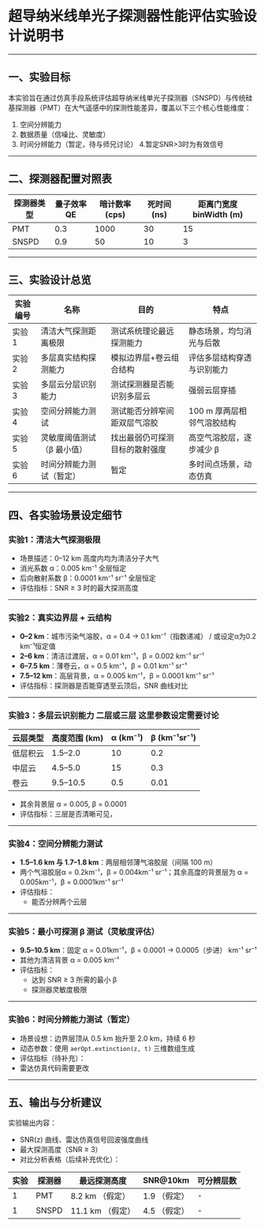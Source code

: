 # 超导纳米线单光子探测器性能评估实验设计说明书

---

## 一、实验目标

本实验旨在通过仿真手段系统评估超导纳米线单光子探测器（SNSPD）与传统硅基探测器（PMT）在大气遥感中的探测性能差异，覆盖以下三个核心性能维度：

1. 空间分辨能力  
2. 数据质量（信噪比、灵敏度）  
3. 时间分辨能力（暂定，待与师兄讨论）
4.暂定SNR>3时为有效信号
---

## 二、探测器配置对照表

| 探测器类型 | 量子效率 QE | 暗计数率 (cps) | 死时间 (ns) | 距离门宽度 binWidth (m) |
|------------|--------------|----------------|-------------|--------------------------|
| PMT        | 0.3          | 1000           | 30          | 15                       |
| SNSPD      | 0.9          | 50             | 10          | 3                        |

---

## 三、实验设计总览

| 实验编号 | 名称                           | 目的                           | 特点                           |
|----------|--------------------------------|--------------------------------|--------------------------------|
| 实验1    | 清洁大气探测距离极限           | 测试系统理论最远探测能力       | 静态场景，均匀消光与后散     |
| 实验2    | 多层真实结构探测能力           | 模拟边界层+卷云组合结构       | 评估多层结构穿透与识别能力     |
| 实验3    | 多层云分层识别能力             | 测试探测器是否能识别多层云     | 强弱云层穿插                |
| 实验4    | 空间分辨能力测试               | 测试能否分辨窄间距双层气溶胶   | 100 m 厚两层相邻气溶胶结构     |
| 实验5    | 灵敏度阈值测试（β 最小值）     | 找出最弱仍可探测目标的散射强度 | 高空气溶胶层，逐步减少 β       |
| 实验6    | 时间分辨能力测试（暂定）       | 暂定                         | 多时间点场景，动态仿真         |

---

## 四、各实验场景设定细节

### 实验1：清洁大气探测极限

- 场景描述：0–12 km 高度内均为清洁分子大气  
- 消光系数 α：0.005 km⁻¹ 全层恒定  
- 后向散射系数 β：0.0001 km⁻¹ sr⁻¹ 全层恒定  
- 评估指标：SNR ≥ 3 时的最大探测高度  

---

### 实验2：真实边界层 + 云结构

- **0–2 km**：城市污染气溶胶，α = 0.4 → 0.1 km⁻¹（指数递减） / 或设定α为0.2 km⁻¹恒定值
- **2–6 km**：清洁过渡层，α = 0.01  km⁻¹，β = 0.002  km⁻¹ sr⁻¹
- **6–7.5 km**：薄卷云，α = 0.5 km⁻¹，β = 0.01  km⁻¹ sr⁻¹
- **7.5–12 km**：高层背景，α = 0.005  km⁻¹，β = 0.0001  km⁻¹ sr⁻¹
- 评估指标：探测器是否能穿透至云顶后，SNR 曲线对比  

---

### 实验3：多层云识别能力 二层或三层 这里参数设定需要讨论

| 云层类型 | 高度范围 (km) | α (km⁻¹) | β (km⁻¹sr⁻¹) |
|----------|----------------|----------|----------------|
| 低层积云 | 1.5–2.0        | 10       | 0.2           |
| 中层云   | 4.5–5.0        | 15       | 0.3           |
| 卷云     | 9.5–10.5       | 0.5      | 0.01          |

- 其余背景层 α = 0.005, β = 0.0001  
- 评估指标：三层是否清晰可见，

---

### 实验4：空间分辨能力测试

- **1.5–1.6 km 与 1.7–1.8 km**：两层相邻薄气溶胶层（间隔 100 m）  
- 两个气溶胶层α = 0.2km⁻¹，β = 0.004km⁻¹ sr⁻¹；其余高度的背景层为 α = 0.005km⁻¹，β = 0.0001km⁻¹ sr⁻¹  
- 评估指标：
  - 能否分辨两个云层 
---

### 实验5：最小可探测 β 测试（灵敏度评估）

- **9.5–10.5 km**：固定 α = 0.01km⁻¹，β = 0.0001 → 0.0005（步进）  km⁻¹ sr⁻¹
- 其他为清洁背景 α = 0.005  km⁻¹
- 评估指标：
  - 达到 SNR ≥ 3 所需的最小 β  
  - 探测器灵敏度极限

---

### 实验6：时间分辨能力测试（暂定）

- 场景设想：边界层顶从 0.5 km 抬升至 2.0 km，持续 6 秒  
- 动态参数：使用 `aerOpt.extinction(z, t)` 三维数组生成  
- 评估指标（待补充）：
- 雷达仿真代码需要更改


---

## 五、输出与分析建议

实验输出内容：

- SNR(z) 曲线、雷达仿真信号回波强度曲线
- 最大探测高度（SNR ≥ 3）
- 对比分析表格（后续补充优化）：

| 实验 | 探测器 | 最远探测高度 | SNR@10km | 可分辨层数 |
|------|--------|----------------|-----------|--------------|
| 1    | PMT    | 8.2 km    （假定）     | 1.9   （假定）    | -            | 
| 1    | SNSPD  | 11.1 km    （假定）    | 4.5    （假定）   | -            | 


